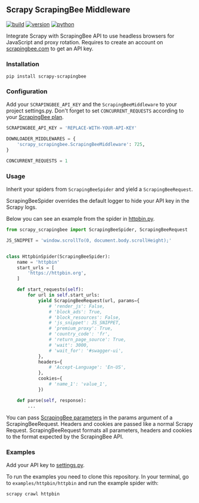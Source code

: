 ## Scrapy ScrapingBee Middleware

[![build](https://github.com/scrapingbee/scrapy-scrapingbee/workflows/build/badge.svg)](https://github.com/scrapingbee/scrapy-scrapingbee/actions)
[![version](https://img.shields.io/pypi/v/scrapy-scrapingbee.svg)](https://pypi.org/project/scrapy-scrapingbee/)
[![python](https://img.shields.io/pypi/pyversions/scrapy-scrapingbee.svg)](https://pypi.org/project/scrapy-scrapingbee/)

Integrate Scrapy with ScrapingBee API to use headless browsers for JavaScript and proxy rotation. Requires to create an account on [scrapingbee.com](https://scrapingbee.com) to get an API key.

### Installation

`pip install scrapy-scrapingbee`

### Configuration

Add your `SCRAPINGBEE_API_KEY` and the `ScrapingBeeMiddleware` to your project settings.py. Don't forget to set `CONCURRENT_REQUESTS` according to your [ScrapingBee plan](https://www.scrapingbee.com/#pricing).

```python
SCRAPINGBEE_API_KEY = 'REPLACE-WITH-YOUR-API-KEY'

DOWNLOADER_MIDDLEWARES = {
    'scrapy_scrapingbee.ScrapingBeeMiddleware': 725,
}

CONCURRENT_REQUESTS = 1
```

### Usage

Inherit your spiders from `ScrapingBeeSpider` and yield a `ScrapingBeeRequest`.

ScrapingBeeSpider overrides the default logger to hide your API key in the Scrapy logs.

Below you can see an example from the spider in [httpbin.py](examples/httpbin/httpbin/spiders/httpbin.py).

```python
from scrapy_scrapingbee import ScrapingBeeSpider, ScrapingBeeRequest

JS_SNIPPET = 'window.scrollTo(0, document.body.scrollHeight);'


class HttpbinSpider(ScrapingBeeSpider):
    name = 'httpbin'
    start_urls = [
        'https://httpbin.org',
    ]

    def start_requests(self):
        for url in self.start_urls:
            yield ScrapingBeeRequest(url, params={
                # 'render_js': False,
                # 'block_ads': True,
                # 'block_resources': False,
                # 'js_snippet': JS_SNIPPET,
                # 'premium_proxy': True,
                # 'country_code': 'fr',
                # 'return_page_source': True,
                # 'wait': 3000,
                # 'wait_for': '#swagger-ui',
            },
            headers={
                # 'Accept-Language': 'En-US',
            },
            cookies={
                # 'name_1': 'value_1',
            })

    def parse(self, response):
        ...
```

You can pass [ScrapingBee parameters](https://www.scrapingbee.com/documentation/) in the params argument of a ScrapingBeeRequest. Headers and cookies are passed like a normal Scrapy Request. ScrapingBeeRequest formats all parameters, headers and cookies to the format expected by the ScrapingBee API.

### Examples

Add your API key to [settings.py](examples/httpbin/httpbin/settings.py).

To run the examples you need to clone this repository. In your terminal, go to `examples/httpbin/httpbin` and run the example spider with:

```bash
scrapy crawl httpbin
```

